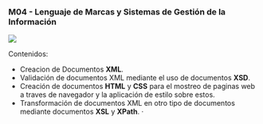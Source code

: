 ### M04 - Lenguaje de Marcas y Sistemas de Gestión de la Información
![](https://th.bing.com/th/id/R.cfdb8a8b57cb0e25f4d09e094b9dc26e?rik=dDYkCh5n4VrL%2bw&pid=ImgRaw&r=0)

Contenidos:
  * Creacion de Documentos **XML**.
  * Validación de documentos XML mediante el uso de documentos **XSD**.
  * Creación de documentos **HTML** y **CSS** para el mostreo de paginas web a traves de navegador y la aplicación de estilo sobre estos.
  * Transformación de documentos XML en otro tipo de documentos mediante documentos **XSL** y **XPath**.
  ·
